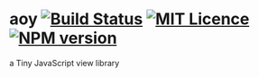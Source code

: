 # aoy [![Build Status](https://travis-ci.org/aooy/aoy.svg?branch=master)](https://travis-ci.org/aooy/aoy) [![MIT Licence](https://badges.frapsoft.com/os/mit/mit.svg?v=103)](https://opensource.org/licenses/mit-license.php) [![NPM version](https://badge.fury.io/js/badge-list.svg)](http://badge.fury.io/js/badge-list)
a Tiny JavaScript view library

